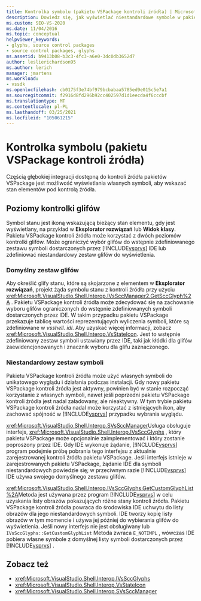 ```yaml
---
title: Kontrolka symbolu (pakietu VSPackage kontroli źródła) | Microsoft Docs
description: Dowiedz się, jak wyświetlać niestandardowe symbole w pakietu VSPackage kontroli źródła, aby można było użyć własnych ikon do wskazywania stanu elementów pod kontrolą źródła.
ms.custom: SEO-VS-2020
ms.date: 11/04/2016
ms.topic: conceptual
helpviewer_keywords:
- glyphs, source control packages
- source control packages, glyphs
ms.assetid: b9413b08-b3c3-4fc3-a6e0-3dc0db3652d7
author: leslierichardson95
ms.author: lerich
manager: jmartens
ms.workload:
- vssdk
ms.openlocfilehash: cb0175f3e74bf979bcbabaa5785ed9e015c5e7a1
ms.sourcegitcommit: f2916d8fd296b92cc402597d1d1eecda4f6cccbf
ms.translationtype: MT
ms.contentlocale: pl-PL
ms.lasthandoff: 03/25/2021
ms.locfileid: "105061215"
---
```

# <a name="glyph-control-source-control-vspackage"></a>Kontrolka symbolu (pakietu VSPackage kontroli źródła)
Częścią głębokiej integracji dostępną do kontroli źródła pakietów VSPackage jest możliwość wyświetlania własnych symboli, aby wskazać stan elementów pod kontrolą źródła.

## <a name="levels-of-glyph-control"></a>Poziomy kontrolki glifów
 Symbol stanu jest ikoną wskazującą bieżący stan elementu, gdy jest wyświetlany, na przykład w **Eksplorator rozwiązań** lub **Widok klasy**. Pakietu VSPackage kontroli źródła może korzystać z dwóch poziomów kontrolki glifów. Może ograniczyć wybór glifów do wstępnie zdefiniowanego zestawu symboli dostarczonych przez [!INCLUDE[vsprvs](../../code-quality/includes/vsprvs_md.md)] IDE lub zdefiniować niestandardowy zestaw glifów do wyświetlenia.

### <a name="default-set-of-glyphs"></a>Domyślny zestaw glifów
 Aby określić glify stanu, które są skojarzone z elementem w **Eksplorator rozwiązań**, projekt żąda symbolu stanu z kontroli źródła przy użyciu <xref:Microsoft.VisualStudio.Shell.Interop.IVsSccManager2.GetSccGlyph%2A> . Pakietu VSPackage kontroli źródła może zdecydować się na zachowanie wyboru glifów ograniczonych do wstępnie zdefiniowanych symboli dostarczonych przez IDE. W takim przypadku pakietu VSPackage przekazuje tablicę wartości reprezentujących wyliczenia symboli, które są zdefiniowane w *vsshell. idl*. Aby uzyskać więcej informacji, zobacz <xref:Microsoft.VisualStudio.Shell.Interop.VsStateIcon>. Jest to wstępnie zdefiniowany zestaw symboli ustawiany przez IDE, taki jak kłódki dla glifów zaewidencjonowanych i znacznik wyboru dla glifu zaznaczonego.

### <a name="custom-set-of-glyphs"></a>Niestandardowy zestaw symboli
 Pakietu VSPackage kontroli źródła może użyć własnych symboli do unikatowego wyglądu i działania podczas instalacji. Gdy nowy pakietu VSPackage kontroli źródła jest aktywny, powinien być w stanie rozpocząć korzystanie z własnych symboli, nawet jeśli poprzedni pakietu VSPackage kontroli źródła jest nadal załadowany, ale nieaktywny. W tym trybie pakietu VSPackage kontroli źródła nadal może korzystać z istniejących ikon, aby zachować spójność w [!INCLUDE[vsprvs](../../code-quality/includes/vsprvs_md.md)] przypadku wybrania wyglądu.

 <xref:Microsoft.VisualStudio.Shell.Interop.SVsSccManager>Usługa obsługuje interfejs, <xref:Microsoft.VisualStudio.Shell.Interop.IVsSccGlyphs> , który pakietu VSPackage może opcjonalnie zaimplementować i który zostanie poproszony przez IDE. Gdy IDE wykonuje żądanie, [!INCLUDE[vsprvs](../../code-quality/includes/vsprvs_md.md)] program podejmie próbę pobrania tego interfejsu z aktualnie zarejestrowanej kontroli źródła pakietu VSPackage. Jeśli interfejs istnieje w zarejestrowanych pakietu VSPackage, żądanie IDE dla symboli niestandardowych powiedzie się; w przeciwnym razie [!INCLUDE[vsprvs](../../code-quality/includes/vsprvs_md.md)] IDE używa swojego domyślnego zestawu glifów.

 <xref:Microsoft.VisualStudio.Shell.Interop.IVsSccGlyphs.GetCustomGlyphList%2A>Metoda jest używana przez program [!INCLUDE[vsprvs](../../code-quality/includes/vsprvs_md.md)] w celu uzyskania listy obrazów pokazujących różne stany kontroli źródła. Pakietu VSPackage kontroli źródła powraca do środowiska IDE uchwytu do listy obrazów dla jego niestandardowych symboli. IDE tworzy kopię listy obrazów w tym momencie i używa jej później do wybierania glifów do wyświetlenia. Jeśli nowy interfejs nie jest obsługiwany lub `IVsSccGlyphs::GetCustomGlyphList` Metoda zwraca `E_NOTIMPL` , wówczas IDE pobiera własne symbole z domyślnej listy symboli dostarczonych przez [!INCLUDE[vsprvs](../../code-quality/includes/vsprvs_md.md)] .

## <a name="see-also"></a>Zobacz też
- <xref:Microsoft.VisualStudio.Shell.Interop.IVsSccGlyphs>
- <xref:Microsoft.VisualStudio.Shell.Interop.VsStateIcon>
- <xref:Microsoft.VisualStudio.Shell.Interop.SVsSccManager>
